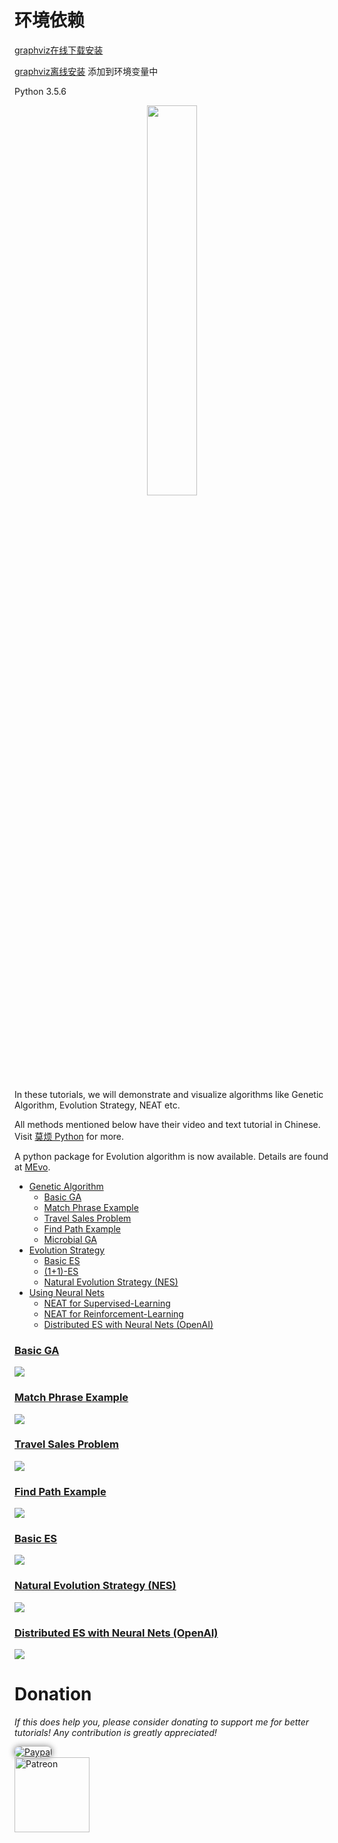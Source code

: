 # 环境依赖

[graphviz在线下载安装](https://graphviz.org/download/)

[graphviz离线安装](./file/windows_10_cmake_Release_graphviz-install-12.1.0-win64.exe)
添加到环境变量中

Python 3.5.6



<p align="center">
    <a href="EA.jpg?raw=true" target="_blank">
    <img width="40%" src="EA.jpg" style="max-width:100%;">
    </a>
</p>

In these tutorials, we will demonstrate and visualize algorithms like Genetic Algorithm,
Evolution Strategy, NEAT etc.

All methods mentioned below have their video and text tutorial in Chinese. Visit [莫烦 Python](https://mofanpy.com/) for more.

A python package for Evolution algorithm is now available. Details are found at [MEvo](https://github.com/MorvanZhou/mevo).

* [Genetic Algorithm](tutorial-contents/Genetic%20Algorithm)
  * [Basic GA](tutorial-contents/Genetic%20Algorithm/Genetic%20Algorithm%20Basic.py)
  * [Match Phrase Example](tutorial-contents/Genetic%20Algorithm/Match%20Phrase.py)
  * [Travel Sales Problem](tutorial-contents/Genetic%20Algorithm/Travel%20Sales%20Person.py)
  * [Find Path Example](tutorial-contents/Genetic%20Algorithm/Find%20Path.py)
  * [Microbial GA](tutorial-contents/Genetic%20Algorithm/Microbial%20Genetic%20Algorithm.py)
* [Evolution Strategy](tutorial-contents/Evolution%20Strategy)
  * [Basic ES](tutorial-contents/Evolution%20Strategy/Evolution%20Strategy%20Basic.py)
  * [(1+1)-ES](tutorial-contents/Evolution%20Strategy/(1%2B1)-ES.py)
  * [Natural Evolution Strategy (NES)](tutorial-contents/Evolution%20Strategy/Natural%20Evolution%20Strategy%20(NES).py)
* [Using Neural Nets](tutorial-contents/Using%20Neural%20Nets)
  * [NEAT for Supervised-Learning](tutorial-contents/Using%20Neural%20Nets/NEAT)
  * [NEAT for Reinforcement-Learning](tutorial-contents/Using%20Neural%20Nets/NEAT_gym)
  * [Distributed ES with Neural Nets (OpenAI)](tutorial-contents/Using%20Neural%20Nets/Evolution%20Strategy%20with%20Neural%20Nets.py)


### [Basic GA](tutorial-contents/Genetic%20Algorithm/Genetic%20Algorithm%20Basic.py)


<a href="tutorial-contents/Genetic%20Algorithm/Genetic%20Algorithm%20Basic.py">
    <img class="course-image" src="https://mofanpy.com/static/results/evolutionary-algorithm/2-1-0.gif">
</a>

### [Match Phrase Example](tutorial-contents/Genetic%20Algorithm/Match%20Phrase.py)

<a href="tutorial-contents/Genetic%20Algorithm/Match%20Phrase.py">
    <img class="course-image" src="https://mofanpy.com/static/results/evolutionary-algorithm/phrase.gif">
</a>

### [Travel Sales Problem](tutorial-contents/Genetic%20Algorithm/Travel%20Sales%20Person.py)

<a href="tutorial-contents/Genetic%20Algorithm/Travel%20Sales%20Person.py">
    <img class="course-image" src="https://mofanpy.com/static/results/evolutionary-algorithm/2-3-0.gif">
</a>

### [Find Path Example](tutorial-contents/Genetic%20Algorithm/Find%20Path.py)
<a href="tutorial-contents/Genetic%20Algorithm/Find%20Path.py">
    <img class="course-image" src="https://mofanpy.com/static/results/evolutionary-algorithm/2-4-0.gif" >
</a>

### [Basic ES](tutorial-contents/Evolution%20Strategy/Evolution%20Strategy%20Basic.py)

<a href="tutorial-contents/Evolution%20Strategy/Evolution%20Strategy%20Basic.py">
    <img class="course-image" src="https://mofanpy.com/static/results/evolutionary-algorithm/3-1-0.gif" >
</a>

### [Natural Evolution Strategy (NES)](tutorial-contents/Evolution%20Strategy/Natural%20Evolution%20Strategy%20(NES).py)

<a href="tutorial-contents/Evolution%20Strategy/Natural%20Evolution%20Strategy%20(NES).py">
    <img class="course-image" src="https://mofanpy.com/static/results/evolutionary-algorithm/3-3-0.gif" >
</a>

### [Distributed ES with Neural Nets (OpenAI)](tutorial-contents/Using%20Neural%20Nets/Evolution%20Strategy%20with%20Neural%20Nets.py)

<a href="tutorial-contents/Using%20Neural%20Nets/Evolution%20Strategy%20with%20Neural%20Nets.py">
    <img class="course-image" src="https://mofanpy.com/static/results/evolutionary-algorithm/es_rl.gif" >
</a>

# Donation

*If this does help you, please consider donating to support me for better tutorials! Any contribution is greatly appreciated!*

<div >
  <a href="https://www.paypal.com/cgi-bin/webscr?cmd=_donations&amp;business=morvanzhou%40gmail%2ecom&amp;lc=C2&amp;item_name=MorvanPython&amp;currency_code=AUD&amp;bn=PP%2dDonationsBF%3abtn_donateCC_LG%2egif%3aNonHosted">
    <img style="border-radius: 20px;  box-shadow: 0px 0px 10px 1px  #888888;"
         src="https://www.paypalobjects.com/webstatic/en_US/i/btn/png/silver-pill-paypal-44px.png"
         alt="Paypal"
         height="auto" ></a>
</div>

<div>
  <a href="https://www.patreon.com/morvan">
    <img src="https://mofanpy.com/static/img/support/patreon.jpg"
         alt="Patreon"
         height=120>
  </a>
</div>

